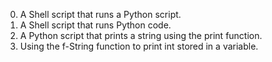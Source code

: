 0. A Shell script that runs a Python script.
1. A Shell script that runs Python code.
2. A Python script that prints a string using the print function.
3. Using the f-String function to print int stored in a variable.
